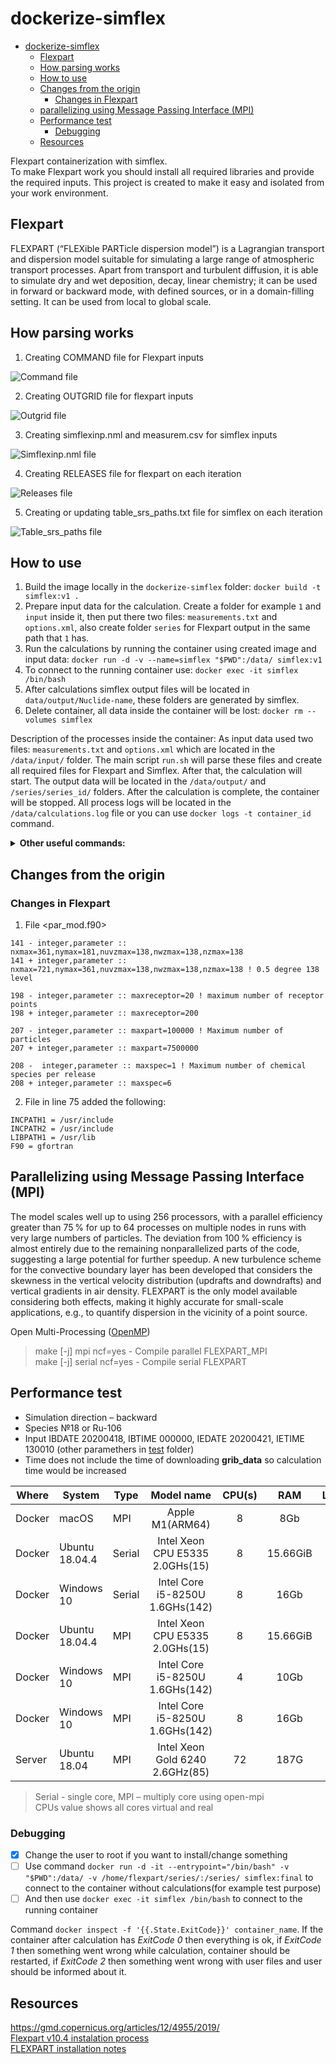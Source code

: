 # dockerize-simflex

- [dockerize-simflex](#dockerize-simflex)
  - [Flexpart](#flexpart)
  - [How parsing works](#how-parsing-works)
  - [How to use](#how-to-use)
  - [Changes from the origin](#changes-from-the-origin)
    - [Changes in Flexpart](#changes-in-flexpart)
  - [parallelizing using Message Passing Interface (MPI)](#parallelizing-using-message-passing-interface-mpi)
  - [Performance test](#performance-test)
    - [Debugging](#debugging)
  - [Resources](#resources)

Flexpart containerization with simflex.  
To make Flexpart work you should install all required libraries and provide the required inputs. This project is created to make it easy and isolated from your work environment.

## Flexpart

FLEXPART (“FLEXible PARTicle dispersion model”) is a Lagrangian transport and dispersion model suitable for simulating a large range of atmospheric transport processes. Apart from transport and turbulent diffusion, it is able to simulate dry and wet deposition, decay, linear chemistry; it can be used in forward or backward mode, with defined sources, or in a domain-filling setting. It can be used from local to global scale.

## How parsing works

1. Creating COMMAND file for Flexpart inputs

![Command file](/docs/command.png)

2. Creating OUTGRID file for flexpart inputs

![Outgrid file](/docs/outgrid.png)

3. Creating simflexinp.nml and measurem.csv for simflex inputs

![Simflexinp.nml file](/docs/simflexinp.png)

4. Creating RELEASES file for flexpart on each iteration

![Releases file](/docs/releases.png)

5. Creating or updating table_srs_paths.txt file for simflex on each iteration

![Table_srs_paths file](/docs/table_srs_paths.png)

## How to use

1. Build the image locally in the `dockerize-simflex` folder: `docker build -t simflex:v1 .`  
2. Prepare input data for the calculation. Create a folder for example `1` and `input` inside it, then put there two files: `measurements.txt` and `options.xml`, also create folder `series` for Flexpart output in the same path that `1` has.  
3. Run the calculations by running the container using created image and input data: `docker run -d -v --name=simflex "$PWD":/data/ simflex:v1`  
4. To connect to the running container use: `docker exec -it simflex /bin/bash`  
5. After calculations simflex output files will be located in `data/output/Nuclide-name`, these folders are generated by simflex.  
6. Delete container, all data inside the container will be lost: `docker rm --volumes simflex`  

Description of the processes inside the container:
As input data used two files: `measurements.txt` and `options.xml` which are located in the `/data/input/` folder. The main script `run.sh` will parse these files and create all required files for Flexpart and Simflex. After that, the calculation will start. The output data will be located in the `/data/output/`  and `/series/series_id/` folders. After the calculation is complete, the container will be stopped.
All process logs will be located in the `/data/calculations.log` file or you can use `docker logs -t container_id` command.

<details>
<summary><b>Other useful commands:</b></summary>
<br>

Copy grib file to the docker container if you have them locally: `docker cp /path/grib.tar.gz container_id:/data/grib_data/`  
Interact with an image without calculation (all changes and data will be lost after you disconnect): `docker run --rm -it --entrypoint bash simflex:v1`  
Connect to the container without calculations(for example test purpose): `docker run -it --name simflex --entrypoint /bin/bash simflex:v1`
Copy files/folders from the container to current local locations: `docker cp simflex:/data/calculation .`  
If the calculation didn't complete successfully use the logs file to understand the problem: `docker logs -t simflex`  
All calculations are also available on your machine(tested on Linux) because we copy all calculations to volume, but first, you need to get volumes ID: `docker container inspect simflex | grep Source | awk -F\" '{print $4}'`
Simflex output files inside the container will be located in the `/data/output/Nuclide-name/`, use this value as a path to your folder with all information:  
![volumes name and folders](/docs/volume_location.png)
Delete image: `docker image rm simflex:v1`  
Delete all images that are not used: `docker image prune -f`  
Increase performance by adding more cores and memory  
`docker inspect 345cb4176398 | grep Source` get the path where the input data is located  
`head ../input/measurements.txt | grep '^99;1;8' && head ../../4/input/measurements.txt | grep '^4;1;8'` - different between two files  
`docker rm $(docker ps -q --filter "status=exited")` remove all exited containers
</details>

## Changes from the origin

### Changes in Flexpart

1. File <par_mod.f90>

```
141 - integer,parameter :: nxmax=361,nymax=181,nuvzmax=138,nwzmax=138,nzmax=138
141 + integer,parameter :: nxmax=721,nymax=361,nuvzmax=138,nwzmax=138,nzmax=138 ! 0.5 degree 138 level

198 - integer,parameter :: maxreceptor=20 ! maximum number of receptor points
198 + integer,parameter :: maxreceptor=200

207 - integer,parameter :: maxpart=100000 ! Maximum number of particles
207 + integer,parameter :: maxpart=7500000

208 -  integer,parameter :: maxspec=1 ! Maximum number of chemical species per release
208 + integer,parameter :: maxspec=6
```

2. File <makefile> in line 75 added the following:

```
INCPATH1 = /usr/include
INCPATH2 = /usr/include
LIBPATH1 = /usr/lib
F90 = gfortran
```

## Parallelizing using Message Passing Interface (MPI)

The model scales well up to using 256 processors, with a parallel efficiency greater than 75 % for up to 64 processes on multiple nodes in runs with very large numbers of particles. The deviation from 100 % efficiency is almost entirely due to the remaining nonparallelized parts of the code, suggesting a large potential for further speedup. A new turbulence scheme for the convective boundary layer has been developed that considers the skewness in the vertical velocity distribution (updrafts and downdrafts) and vertical gradients in air density. FLEXPART is the only model available considering both effects, making it highly accurate for small-scale applications, e.g., to quantify dispersion in the vicinity of a point source.

Open Multi-Processing ([OpenMP](http://www.openmp.org/))

> make [-j] mpi ncf=yes - Compile parallel FLEXPART_MPI  
> make [-j] serial ncf=yes - Compile serial FLEXPART

## Performance test

- Simulation direction – backward
- Species №18 or Ru-106
- Input IBDATE 20200418, IBTIME 000000, IEDATE 20200421, IETIME 130010 (other paramethers in [test](/flexpart_v10.4/test/) folder)
- Time does not include the time of downloading **grib_data** so calculation time would be increased

|Where|System|Type|Model name|CPU(s)|RAM|Loutstep|Parts|Calc Times|
|-|-|-|:-:|:-:|:-:|:-:|:-:|:-|
|Docker|macOS|MPI|Apple M1(ARM64)|8|8Gb|3600|10000|1d, 18:26:27.673187|
|Docker|Ubuntu 18.04.4|Serial|Intel Xeon CPU E5335 2.0GHs(15)|8|15.66GiB|3600|10000|17:40:18.740042|
|Docker|Windows 10|Serial|Intel Core i5-8250U 1.6GHs(142)|8|16Gb|3600|10000|10:53:27.204476|
|Docker|Ubuntu 18.04.4|MPI|Intel Xeon CPU E5335 2.0GHs(15)|8|15.66GiB|3600|10000|3:44:23.769362|
|Docker|Windows 10|MPI|Intel Core i5-8250U 1.6GHs(142)|4|10Gb|3600|10000|1:47:01.369211|
|Docker|Windows 10|MPI|Intel Core i5-8250U 1.6GHs(142)|8|16Gb|3600|10000|1:45:34.842323|
|Server|Ubuntu 18.04|MPI|Intel Xeon Gold 6240 2.6GHz(85)|72|187G|3600|10000|1:02:03.195422|

> Serial - single core, MPI – multiply core using open-mpi  
> CPUs value shows all cores virtual and real

### Debugging

- [x] Change the user to root if you want to install/change something
- [ ] Use command `docker run -d -it --entrypoint="/bin/bash" -v "$PWD":/data/ -v /home/flexpart/series/:/series/ simflex:final` to connect to the container without calculations(for example test purpose)
- [ ] And then use `docker exec -it simflex /bin/bash` to connect to the running container

Command `docker inspect -f '{{.State.ExitCode}}' container_name`.
If the container after calculation has *ExitCode 0* then everything is ok, if *ExitCode 1* then something went wrong while calculation, container should be restarted, if *ExitCode 2* then something went wrong with user files and user should be informed about it.

## Resources

<https://gmd.copernicus.org/articles/12/4955/2019/>  
[Flexpart v10.4 instalation process](https://www.jianshu.com/p/6bc7cee6c9bf)  
[FLEXPART installation notes](http://paisheng.me/2018/08/10/FLEXPART_INSTALLATION_NOTE)
